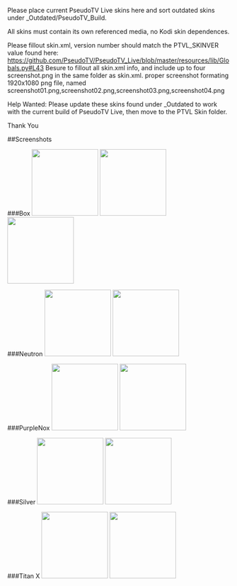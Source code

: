 Please place current PseudoTV Live skins here and sort outdated skins under _Outdated/PseudoTV_Build.

All skins must contain its own referenced media, no Kodi skin dependences.

Please fillout skin.xml, version number should match the PTVL_SKINVER value found here: https://github.com/PseudoTV/PseudoTV_Live/blob/master/resources/lib/Globals.py#L43
Besure to fillout all skin.xml info, and include up to four screenshot.png in the same folder as skin.xml.
proper screenshot formating 1920x1080 png file, named screenshot01.png,screenshot02.png,screenshot03.png,screenshot04.png

Help Wanted:
Please update these skins found under _Outdated to work with the current build of PseudoTV Live, then move to the PTVL Skin folder.

Thank You

##Screenshots

###Box
<img height="150" src="https://raw.githubusercontent.com/PseudoTV/PseudoTV_Skins/master/Box/screenshot%201.png">
<img height="150" src="https://raw.githubusercontent.com/PseudoTV/PseudoTV_Skins/master/Box/screenshot.png">
<img height="150" src="https://raw.githubusercontent.com/PseudoTV/PseudoTV_Skins/master/Box/screenshot%202.png">

###Neutron
<img height="150" src="https://raw.githubusercontent.com/PseudoTV/PseudoTV_Skins/master/Neutron/screenshot1.png">
<img height="150" src="https://raw.githubusercontent.com/PseudoTV/PseudoTV_Skins/master/Neutron/screenshot2.png">

###PurpleNox
<img height="150" src="https://raw.githubusercontent.com/PseudoTV/PseudoTV_Skins/master/PurpleNox/screenshot01.png">
<img height="150" src="https://raw.githubusercontent.com/PseudoTV/PseudoTV_Skins/master/PurpleNox/screenshot02.png">

###Silver
<img height="150" src="https://raw.githubusercontent.com/PseudoTV/PseudoTV_Skins/master/Silver/screenshot%201.png">
<img height="150" src="https://raw.githubusercontent.com/PseudoTV/PseudoTV_Skins/master/Silver/screenshot%202.png">

###Titan X
<img height="150" src="https://raw.githubusercontent.com/PseudoTV/PseudoTV_Skins/master/Titian%20X/screenshot%201.png">
<img height="150" src="https://raw.githubusercontent.com/PseudoTV/PseudoTV_Skins/master/Titian%20X/screenshot%202.png">
